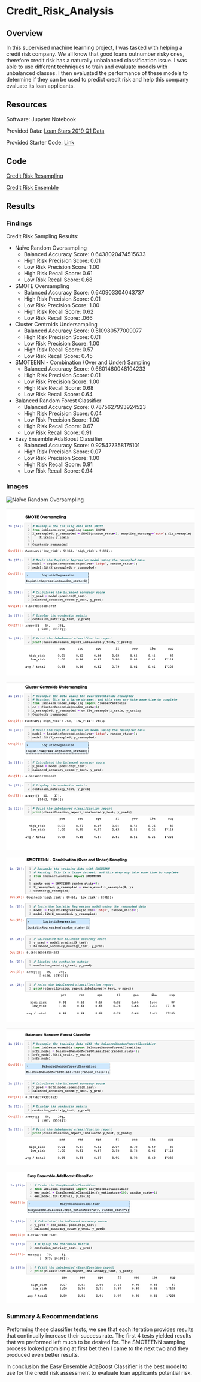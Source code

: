 # Credit_Risk_Analysis

## Overview 

In this supervised machine learning project, I was tasked with helping a credit risk company. We all know that good loans outnumber risky ones, therefore credit risk has a naturally unbalanced classification issue. I was able to use different techniques to train and evaluate models with unbalanced classes. I then evaluated the performance of these models to determine if they can be used to predict credit risk and help this company evaluate its loan applicants. 

## Resources

Software: Jupyter Notebook
    
Provided Data: [Loan Stars 2019 Q1 Data](data/LoanStats_2019Q1.csv)

Provided Starter Code: [Link](code/starter_code)

## Code

[Credit Risk Resampling](code/credit_risk_resampling.ipynb)

[Credit Risk Ensemble](code/credit_risk_ensemble.ipynb) 

## Results 

### Findings 

Credit Risk Sampling Results:
- Naïve Random Oversampling
    - Balanced Accuracy Score: 0.6438020474515633
    - High Risk Precision Score: 0.01
    - Low Risk Precision Score: 1.00
    - High Risk Recall Score: 0.61
    - Low Risk Recall Score: 0.68
- SMOTE Oversampling
    - Balanced Accuracy Score: 0.640903304043737
    - High Risk Precision Score: 0.01
    - Low Risk Precision Score: 1.00
    - High Risk Recall Score: 0.62
    - Low Risk Recall Score: .066
- Cluster Centroids Undersampling
    - Balanced Accuracy Score: 0.510980577009077
    - High Risk Precision Score: 0.01
    - Low Risk Precision Score: 1.00
    - High Risk Recall Score: 0.57
    - Low Risk Recall Score: 0.45
- SMOTEENN - Combination (Over and Under) Sampling
    - Balanced Accuracy Score: 0.6601460048104233
    - High Risk Precision Score: 0.01
    - Low Risk Precision Score: 1.00
    - High Risk Recall Score: 0.68
    - Low Risk Recall Score: 0.64
- Balanced Random Forest Classifier
    - Balanced Accuracy Score: 0.7875627993924523
    - High Risk Precision Score: 0.04
    - Low Risk Precision Score: 1.00
    - High Risk Recall Score: 0.67
    - Low Risk Recall Score: 0.91
- Easy Ensemble AdaBoost Classifier
    - Balanced Accuracy Score: 0.925427358175101
    - High Risk Precision Score: 0.07
    - Low Risk Precision Score: 1.00
    - High Risk Recall Score: 0.91
    - Low Risk Recall Score: 0.94

### Images 

![Naïve Random Oversampling](images/Naïve_Random_Oversampling.png)

![SMOTE Oversampling](images/SMOTE_Oversampling.png)

![Cluster Centroids Undersampling](images/Cluster_Centroids_Undersampling.png)

![SMOTEENN - Combination (Over and Under) Sampling](images/SMOTEENN_Combo_Sampling.png)

![Balanced Random Forest Classifier](images/Balanced_Random_Forest_Classifier.png)

![Easy Ensemble AdaBoost Classifier](images/Easy_Ensemble_AdaBoost_Classifier.png)


### Summary & Recommendations

Preforming these classifier tests, we see that each iteration provides results that continually increase their success rate. The first 4 tests yielded results that we preformed left much to be desired for.  The SMOTEENN sampling process looked promising at first bet then I came to the next two and they produced even better results.  

In conclusion the Easy Ensemble AdaBoost Classifier is the best model to use for the credit risk assessment to evaluate loan applicants potential risk. 


